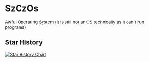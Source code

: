 # SzCzOs
 Awful Operating System (it is still not an OS technically as it can't run programs)

## Star History

<a href="https://www.star-history.com/#SzChurros/SzCzOs&Date">
 <picture>
   <source media="(prefers-color-scheme: dark)" srcset="https://api.star-history.com/svg?repos=SzChurros/SzCzOs&type=Date&theme=dark" />
   <source media="(prefers-color-scheme: light)" srcset="https://api.star-history.com/svg?repos=SzChurros/SzCzOs&type=Date" />
   <img alt="Star History Chart" src="https://api.star-history.com/svg?repos=SzChurros/SzCzOs&type=Date" />
 </picture>
</a>